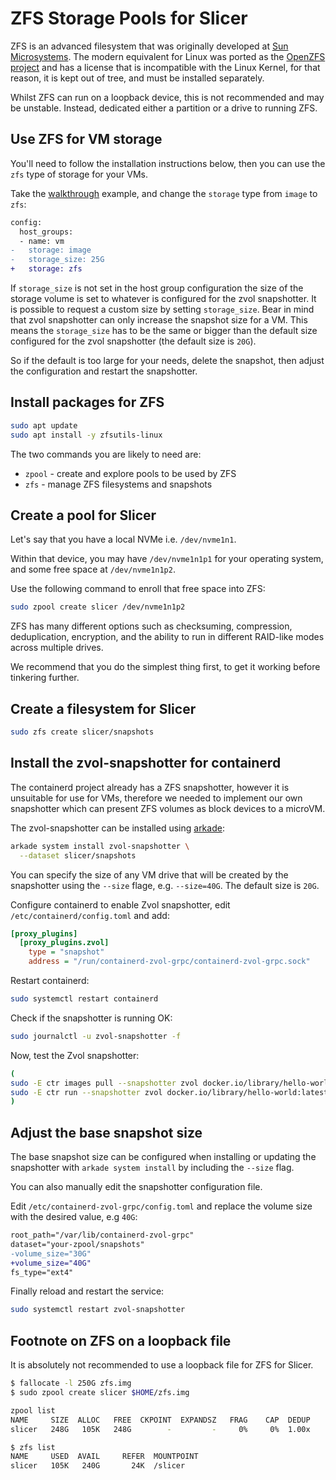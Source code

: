 # ZFS Storage Pools for Slicer

ZFS is an advanced filesystem that was originally developed at [Sun Microsystems](https://en.wikipedia.org/wiki/Sun_Microsystems). The modern equivalent for Linux was ported as the [OpenZFS project](https://openzfs.org/wiki/Main_Page) and has a license that is incompatible with the Linux Kernel, for that reason, it is kept out of tree, and must be installed separately.

Whilst ZFS can run on a loopback device, this is not recommended and may be unstable. Instead, dedicated either a partition or a drive to running ZFS.

## Use ZFS for VM storage

You'll need to follow the installation instructions below, then you can use the `zfs` type of storage for your VMs.

Take the [walkthrough](/getting-started/walkthrough) example, and change the `storage` type from `image` to `zfs`:

```diff
config:
  host_groups:
  - name: vm
-   storage: image
-   storage_size: 25G
+   storage: zfs
```

If `storage_size` is not set in the host group configuration the size of the storage volume is set to whatever is configured for the zvol snapshotter. It is possible to request a custom size by setting `storage_size`. Bear in mind that zvol snapshotter can only increase the snapshot size for a VM. This means the `storage_size` has to be the same or bigger than the default size configured for the zvol snapshotter (the default size is `20G`).

So if the default is too large for your needs, delete the snapshot, then adjust the configuration and restart the snapshotter.

## Install packages for ZFS

```bash
sudo apt update
sudo apt install -y zfsutils-linux
```

The two commands you are likely to need are:

* `zpool` - create and explore pools to be used by ZFS
* `zfs` - manage ZFS filesystems and snapshots

## Create a pool for Slicer

Let's say that you have a local NVMe i.e. `/dev/nvme1n1`.

Within that device, you may have `/dev/nvme1n1p1` for your operating system, and some free space at `/dev/nvme1n1p2`.

Use the following command to enroll that free space into ZFS:

```bash
sudo zpool create slicer /dev/nvme1n1p2
```

ZFS has many different options such as checksuming, compression, deduplication, encryption, and the ability to run in different RAID-like modes across multiple drives.

We recommend that you do the simplest thing first, to get it working before tinkering further.

## Create a filesystem for Slicer

```bash
sudo zfs create slicer/snapshots
```

## Install the zvol-snapshotter for containerd

The containerd project already has a ZFS snapshotter, however it is unsuitable for use for VMs, therefore we needed to implement our own snapshotter which can present ZFS volumes as block devices to a microVM.

The zvol-snapshotter can be installed using [arkade](https://github.com/alexellis/arkade):

```bash
arkade system install zvol-snapshotter \
  --dataset slicer/snapshots
```

You can specify the size of any VM drive that will be created by the snapshotter using the `--size` flage, e.g. `--size=40G`. The default size is `20G`.

Configure containerd to enable Zvol snapshotter, edit `/etc/containerd/config.toml` and add:

```ini
[proxy_plugins]
  [proxy_plugins.zvol]
    type = "snapshot"
    address = "/run/containerd-zvol-grpc/containerd-zvol-grpc.sock"
```

Restart containerd:

```bash
sudo systemctl restart containerd
```

Check if the snapshotter is running OK:

```bash
sudo journalctl -u zvol-snapshotter -f
```

Now, test the Zvol snapshotter:

```bash
(
sudo -E ctr images pull --snapshotter zvol docker.io/library/hello-world:latest
sudo -E ctr run --snapshotter zvol docker.io/library/hello-world:latest test
)
```

## Adjust the base snapshot size

The base snapshot size can be configured when installing or updating the snapshotter with `arkade system install` by including the `--size` flag.

You can also manually edit the snapshotter configuration file.

Edit `/etc/containerd-zvol-grpc/config.toml` and replace the volume size with the desired value, e.g `40G`:

```diff
root_path="/var/lib/containerd-zvol-grpc"
dataset="your-zpool/snapshots"
-volume_size="30G"
+volume_size="40G"
fs_type="ext4"
```

Finally reload and restart the service:

```bash
sudo systemctl restart zvol-snapshotter
```

## Footnote on ZFS on a loopback file

It is absolutely not recommended to use a loopback file for ZFS for Slicer.

```bash
$ fallocate -l 250G zfs.img
$ sudo zpool create slicer $HOME/zfs.img

zpool list
NAME     SIZE  ALLOC   FREE  CKPOINT  EXPANDSZ   FRAG    CAP  DEDUP    HEALTH  ALTROOT
slicer   248G   105K   248G        -         -     0%     0%  1.00x    ONLINE  -

$ zfs list
NAME     USED  AVAIL     REFER  MOUNTPOINT
slicer   105K   240G       24K  /slicer
```
